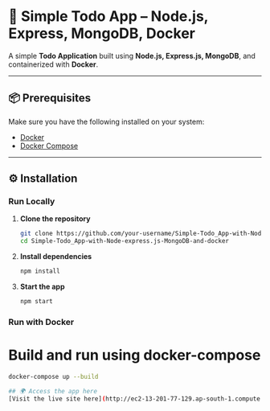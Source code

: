 # 📌 Simple Todo App – Node.js, Express, MongoDB, Docker

A simple **Todo Application** built using **Node.js, Express.js, MongoDB**, and containerized with **Docker**.  

---

## 📦 Prerequisites
Make sure you have the following installed on your system:
- [Docker](https://docs.docker.com/get-docker/)  
- [Docker Compose](https://docs.docker.com/compose/)  

---

## ⚙️ Installation

### Run Locally

1. **Clone the repository**
   ```bash
   git clone https://github.com/your-username/Simple-Todo_App-with-Node-express.js-MongoDB-and-docker.git
   cd Simple-Todo_App-with-Node-express.js-MongoDB-and-docker

2. **Install dependencies**
   ```bash
   npm install

3. **Start the app**
   ```bash
   npm start

### Run with Docker

# Build and run using docker-compose
 ```bash
 docker-compose up --build

## 🌍 Access the app here
[Visit the live site here](http://ec2-13-201-77-129.ap-south-1.compute.amazonaws.com:3000/)
